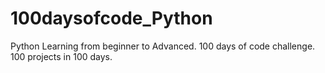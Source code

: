 # 100daysofcode_Python
Python Learning from beginner to Advanced. 100 days of code challenge. 100 projects in 100 days.
